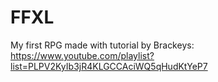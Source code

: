 # FFXL
 My first RPG made with tutorial by Brackeys: https://www.youtube.com/playlist?list=PLPV2KyIb3jR4KLGCCAciWQ5qHudKtYeP7
